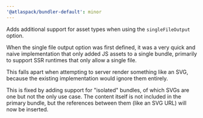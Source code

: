 ```yaml
---
'@atlaspack/bundler-default': minor
---
```


Adds additional support for asset types when using the `singleFileOutput` option.

When the single file output option was first defined, it was a very quick and naive
implementation that only added JS assets to a single bundle, primarily to support
SSR runtimes that only allow a single file.

This falls apart when attempting to server render something like an SVG, because
the existing implementation would ignore them entirely.

This is fixed by adding support for "isolated" bundles, of which SVGs are one but
not the only use case.
The content itself is not included in the primary bundle, but the references between
them (like an SVG URL) will now be inserted.
